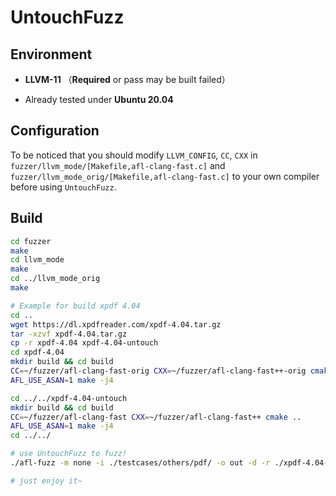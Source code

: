 # UntouchFuzz

## Environment

* **LLVM-11** （**Required** or pass may be built failed）

* Already tested under **Ubuntu 20.04**

## Configuration

To be noticed that you should modify `LLVM_CONFIG`, `CC`, `CXX` in `fuzzer/llvm_mode/[Makefile,afl-clang-fast.c]` and `fuzzer/llvm_mode_orig/[Makefile,afl-clang-fast.c]` to your own compiler before using `UntouchFuzz`.

## Build

```bash
cd fuzzer
make
cd llvm_mode
make
cd ../llvm_mode_orig
make

# Example for build xpdf 4.04
cd ..
wget https://dl.xpdfreader.com/xpdf-4.04.tar.gz
tar -xzvf xpdf-4.04.tar.gz
cp -r xpdf-4.04 xpdf-4.04-untouch
cd xpdf-4.04
mkdir build && cd build
CC=~/fuzzer/afl-clang-fast-orig CXX=~/fuzzer/afl-clang-fast++-orig cmake ..
AFL_USE_ASAN=1 make -j4

cd ../../xpdf-4.04-untouch
mkdir build && cd build
CC=~/fuzzer/afl-clang-fast CXX=~/fuzzer/afl-clang-fast++ cmake ..
AFL_USE_ASAN=1 make -j4
cd ../../

# use UntouchFuzz to fuzz!
./afl-fuzz -m none -i ./testcases/others/pdf/ -o out -d -r ./xpdf-4.04-untouch/build/xpdf/pdftotext ./xpdf-4.04/build/xpdf/pdftotext @@ /dev/null

# just enjoy it~
```

